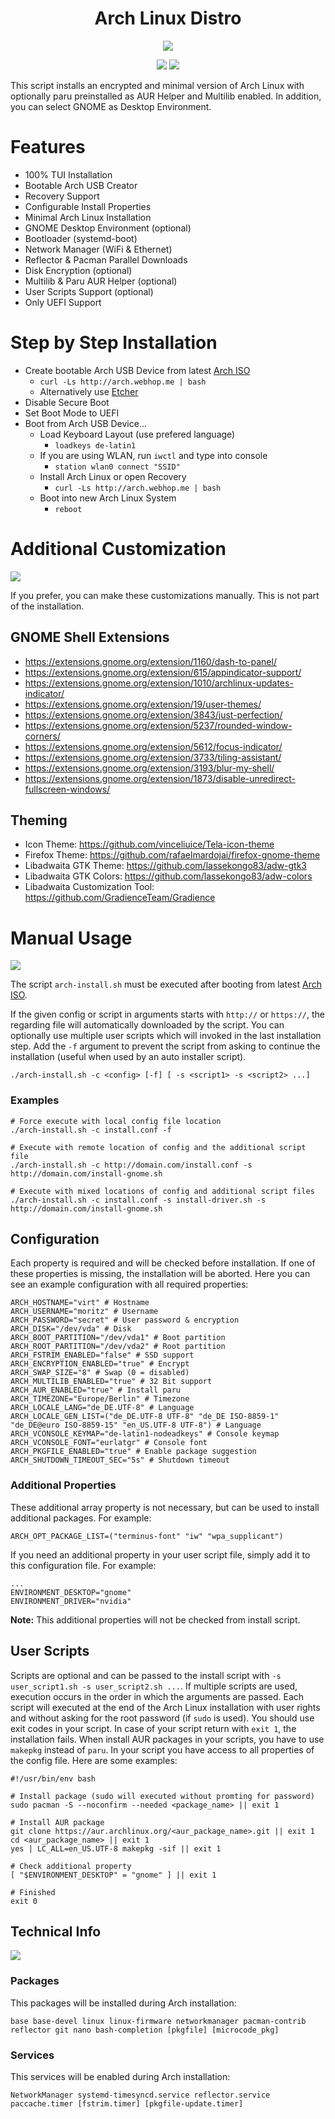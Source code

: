 <h1 align="center">Arch Linux Distro</h1>

<div align="center">
  <p><img src="screenshots/arch-setup.png" /></p>
  <p>
    <img src="https://img.shields.io/badge/MAINTAINED-YES-green?style=for-the-badge">
    <img src="https://img.shields.io/badge/LICENSE-MIT-blue?style=for-the-badge">
  </p>
</div>

This script installs an encrypted and minimal version of Arch Linux with optionally paru preinstalled as AUR Helper and Multilib enabled. In addition, you can select GNOME as Desktop Environment.

# Features

- 100% TUI Installation
- Bootable Arch USB Creator
- Recovery Support
- Configurable Install Properties
- Minimal Arch Linux Installation
- GNOME Desktop Environment (optional)
- Bootloader (systemd-boot)
- Network Manager (WiFi & Ethernet)
- Reflector & Pacman Parallel Downloads
- Disk Encryption (optional)
- Multilib & Paru AUR Helper (optional)
- User Scripts Support (optional)
- Only UEFI Support

# Step by Step Installation

- Create bootable Arch USB Device from latest [Arch ISO](https://www.archlinux.de/download)
  - `curl -Ls http://arch.webhop.me | bash`
  - Alternatively use [Etcher](https://www.balena.io/etcher)
- Disable Secure Boot
- Set Boot Mode to UEFI
- Boot from Arch USB Device...
  - Load Keyboard Layout (use prefered language)
    - `loadkeys de-latin1`
  - If you are using WLAN, run `iwctl` and type into console
    - `station wlan0 connect "SSID"`
  - Install Arch Linux or open Recovery
    - `curl -Ls http://arch.webhop.me | bash`
  - Boot into new Arch Linux System
    - `reboot`

# Additional Customization

<p><img  src="screenshots/desktop.jpg" /></p>

If you prefer, you can make these customizations manually. This is not part of the installation.

## GNOME Shell Extensions

- https://extensions.gnome.org/extension/1160/dash-to-panel/
- https://extensions.gnome.org/extension/615/appindicator-support/
- https://extensions.gnome.org/extension/1010/archlinux-updates-indicator/
- https://extensions.gnome.org/extension/19/user-themes/
- https://extensions.gnome.org/extension/3843/just-perfection/
- https://extensions.gnome.org/extension/5237/rounded-window-corners/
- https://extensions.gnome.org/extension/5612/focus-indicator/
- https://extensions.gnome.org/extension/3733/tiling-assistant/
- https://extensions.gnome.org/extension/3193/blur-my-shell/
- https://extensions.gnome.org/extension/1873/disable-unredirect-fullscreen-windows/

## Theming

- Icon Theme: https://github.com/vinceliuice/Tela-icon-theme
- Firefox Theme: https://github.com/rafaelmardojai/firefox-gnome-theme
- Libadwaita GTK Theme: https://github.com/lassekongo83/adw-gtk3
- Libadwaita GTK Colors: https://github.com/lassekongo83/adw-colors
- Libadwaita Customization Tool: https://github.com/GradienceTeam/Gradience

# Manual Usage

<p><img  src="screenshots/arch-install.png" /></p>

The script `arch-install.sh` must be executed after booting from latest [Arch ISO](https://www.archlinux.de/download).

If the given config or script in arguments starts with `http://` or `https://`, the regarding file will automatically downloaded by the script. You can optionally use multiple user scripts which will invoked in the last installation step. Add the `-f` argument to prevent the script from asking to continue the installation (useful when used by an auto installer script).

```
./arch-install.sh -c <config> [-f] [ -s <script1> -s <script2> ...]
```

### Examples

```
# Force execute with local config file location
./arch-install.sh -c install.conf -f

# Execute with remote location of config and the additional script file
./arch-install.sh -c http://domain.com/install.conf -s http://domain.com/install-gnome.sh

# Execute with mixed locations of config and additional script files
./arch-install.sh -c install.conf -s install-driver.sh -s http://domain.com/install-gnome.sh
```

## Configuration

Each property is required and will be checked before installation. If one of these properties is missing, the installation will be aborted. Here you can see an example configuration with all required properties:

```
ARCH_HOSTNAME="virt" # Hostname
ARCH_USERNAME="moritz" # Username
ARCH_PASSWORD="secret" # User password & encryption
ARCH_DISK="/dev/vda" # Disk
ARCH_BOOT_PARTITION="/dev/vda1" # Boot partition
ARCH_ROOT_PARTITION="/dev/vda2" # Root partition
ARCH_FSTRIM_ENABLED="false" # SSD support
ARCH_ENCRYPTION_ENABLED="true" # Encrypt
ARCH_SWAP_SIZE="8" # Swap (0 = disabled)
ARCH_MULTILIB_ENABLED="true" # 32 Bit support
ARCH_AUR_ENABLED="true" # Install paru
ARCH_TIMEZONE="Europe/Berlin" # Timezone
ARCH_LOCALE_LANG="de_DE.UTF-8" # Language
ARCH_LOCALE_GEN_LIST=("de_DE.UTF-8 UTF-8" "de_DE ISO-8859-1" "de_DE@euro ISO-8859-15" "en_US.UTF-8 UTF-8") # Language
ARCH_VCONSOLE_KEYMAP="de-latin1-nodeadkeys" # Console keymap
ARCH_VCONSOLE_FONT="eurlatgr" # Console font
ARCH_PKGFILE_ENABLED="true" # Enable package suggestion
ARCH_SHUTDOWN_TIMEOUT_SEC="5s" # Shutdown timeout
```

### Additional Properties

These additional array property is not necessary, but can be used to install additional packages. For example:

```
ARCH_OPT_PACKAGE_LIST=("terminus-font" "iw" "wpa_supplicant")
```

If you need an additional property in your user script file, simply add it to this configuration file. For example:

```
...
ENVIRONMENT_DESKTOP="gnome"
ENVIRONMENT_DRIVER="nvidia"
```

**Note:** This additional properties will not be checked from install script.

## User Scripts

Scripts are optional and can be passed to the install script with `-s user_script1.sh -s user_script2.sh ...`. If multiple scripts are used, execution occurs in the order in which the arguments are passed. Each script will executed at the end of the Arch Linux installation with user rights and without asking for the root password (if `sudo` is used). You should use exit codes in your script. In case of your script return with `exit 1`, the installation fails. When install AUR packages in your scripts, you have to use `makepkg` instead of `paru`. In your script you have access to all properties of the config file. Here are some examples:

```
#!/usr/bin/env bash

# Install package (sudo will executed without promting for password)
sudo pacman -S --noconfirm --needed <package_name> || exit 1

# Install AUR package
git clone https://aur.archlinux.org/<aur_package_name>.git || exit 1
cd <aur_package_name> || exit 1
yes | LC_ALL=en_US.UTF-8 makepkg -sif || exit 1

# Check additional property
[ "$ENVIRONMENT_DESKTOP" = "gnome" ] || exit 1

# Finished
exit 0
```

## Technical Info

<p><img src="screenshots/neofetch.png" /></p>

### Packages

This packages will be installed during Arch installation:

```
base base-devel linux linux-firmware networkmanager pacman-contrib reflector git nano bash-completion [pkgfile] [microcode_pkg]
```

### Services

This services will be enabled during Arch installation:

```
NetworkManager systemd-timesyncd.service reflector.service paccache.timer [fstrim.timer] [pkgfile-update.timer]
```
